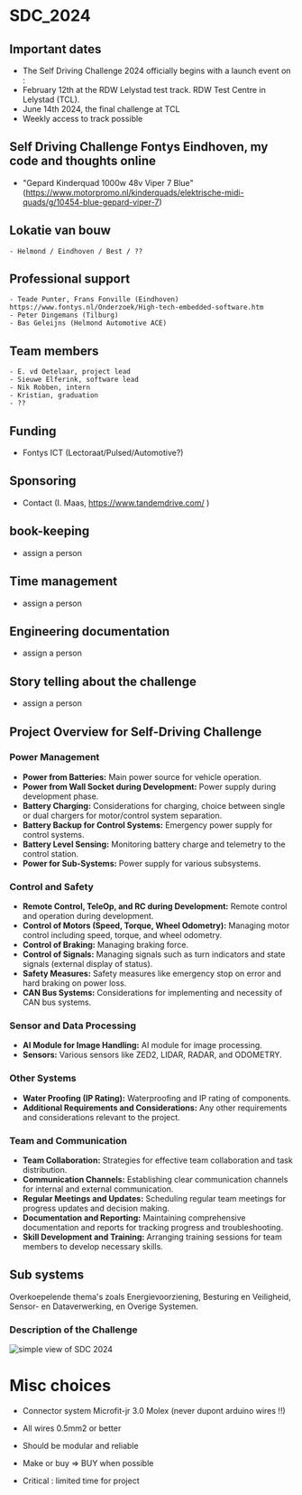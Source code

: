 # SDC_2024
  ## Important dates
  - The Self Driving Challenge 2024 officially begins with a launch event on :  
  - February 12th at the RDW Lelystad test track. RDW Test Centre in Lelystad (TCL).
  - June 14th 2024, the final challenge at TCL
  - Weekly access to track possible

  ## Self Driving Challenge Fontys Eindhoven, my code and thoughts online

  - "Gepard Kinderquad 1000w 48v Viper 7 Blue" (https://www.motorpromo.nl/kinderquads/elektrische-midi-quads/g/10454-blue-gepard-viper-7)
    
## Lokatie van bouw
    - Helmond / Eindhoven / Best / ??

## Professional support 
    - Teade Punter, Frans Fonville (Eindhoven) https://www.fontys.nl/Onderzoek/High-tech-embedded-software.htm
    - Peter Dingemans (Tilburg)
    - Bas Geleijns (Helmond Automotive ACE)
    
## Team members
    - E. vd Oetelaar, project lead
    - Sieuwe Elferink, software lead
    - Nik Robben, intern
    - Kristian, graduation
    - ??


## Funding

  * Fontys ICT (Lectoraat/Pulsed/Automotive?)

## Sponsoring

  * Contact (I. Maas, https://www.tandemdrive.com/ )

## book-keeping

  * assign a person

## Time management

  * assign a person

## Engineering documentation

  * assign a person

## Story telling about the challenge

  * assign a person

## Project Overview for Self-Driving Challenge

### Power Management
- **Power from Batteries:** Main power source for vehicle operation.
- **Power from Wall Socket during Development:** Power supply during development phase.
- **Battery Charging:** Considerations for charging, choice between single or dual chargers for motor/control system separation.
- **Battery Backup for Control Systems:** Emergency power supply for control systems.
- **Battery Level Sensing:** Monitoring battery charge and telemetry to the control station.
- **Power for Sub-Systems:** Power supply for various subsystems.

### Control and Safety
- **Remote Control, TeleOp, and RC during Development:** Remote control and operation during development.
- **Control of Motors (Speed, Torque, Wheel Odometry):** Managing motor control including speed, torque, and wheel odometry.
- **Control of Braking:** Managing braking force.
- **Control of Signals:** Managing signals such as turn indicators and state signals (external display of status).
- **Safety Measures:** Safety measures like emergency stop on error and hard braking on power loss.
- **CAN Bus Systems:** Considerations for implementing and necessity of CAN bus systems.

### Sensor and Data Processing
- **AI Module for Image Handling:** AI module for image processing.
- **Sensors:** Various sensors like ZED2, LIDAR, RADAR, and ODOMETRY.

### Other Systems
- **Water Proofing (IP Rating):** Waterproofing and IP rating of components.
- **Additional Requirements and Considerations:** Any other requirements and considerations relevant to the project.

### Team and Communication
- **Team Collaboration:** Strategies for effective team collaboration and task distribution.
- **Communication Channels:** Establishing clear communication channels for internal and external communication.
- **Regular Meetings and Updates:** Scheduling regular team meetings for progress updates and decision making.
- **Documentation and Reporting:** Maintaining comprehensive documentation and reports for tracking progress and troubleshooting.
- **Skill Development and Training:** Arranging training sessions for team members to develop necessary skills.


## Sub systems
  Overkoepelende thema's zoals Energievoorziening, Besturing en Veiligheid, Sensor- en Dataverwerking, en Overige Systemen.

### Description of the Challenge

![simple view of SDC 2024](simple_sdc_view.jpg)

# Misc choices

  * Connector system Microfit-jr 3.0 Molex (never dupont arduino wires !!)
  * All wires 0.5mm2 or better
  * Should be modular and reliable
  * Make or buy => BUY when possible

* Critical : limited time for project

